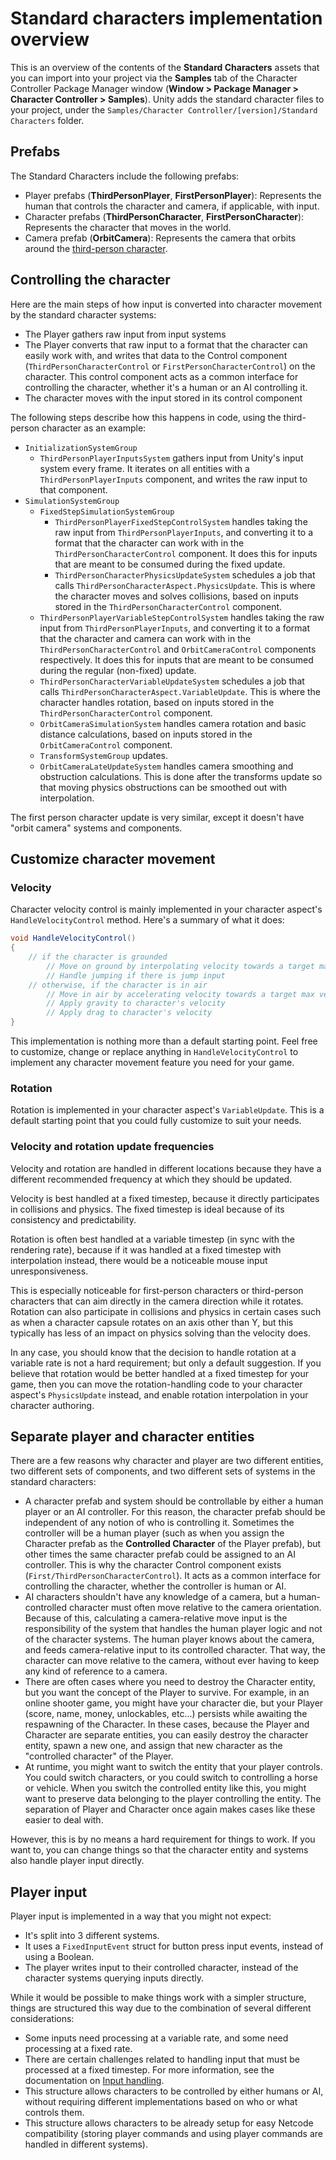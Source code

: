 
# Standard characters implementation overview

This is an overview of the contents of the **Standard Characters** assets that you can import into your project via the **Samples** tab of the Character Controller Package Manager window (**Window > Package Manager > Character Controller > Samples**). Unity adds the standard character files to your project, under the `Samples/Character Controller/[version]/Standard Characters` folder.

## Prefabs

The Standard Characters include the following prefabs:

* Player prefabs (**ThirdPersonPlayer**, **FirstPersonPlayer**): Represents the human that controls the character and camera, if applicable, with input.
* Character prefabs (**ThirdPersonCharacter**, **FirstPersonCharacter**): Represents the character that moves in the world.
* Camera prefab (**OrbitCamera**): Represents the camera that orbits around the [third-person character](get-started-third-person.md).

## Controlling the character

Here are the main steps of how input is converted into character movement by the standard character systems:

* The Player gathers raw input from input systems
* The Player converts that raw input to a format that the character can easily work with, and writes that data to the Control component (`ThirdPersonCharacterControl` or `FirstPersonCharacterControl`) on the character. This control component acts as a common interface for controlling the character, whether it's a human or an AI controlling it.
* The character moves with the input stored in its control component

The following steps describe how this happens in code, using the third-person character as an example:

* `InitializationSystemGroup`
    * `ThirdPersonPlayerInputsSystem` gathers input from Unity's input system every frame. It iterates on all entities with a `ThirdPersonPlayerInputs` component, and writes the raw input to that component.
* `SimulationSystemGroup`
    * `FixedStepSimulationSystemGroup`
        * `ThirdPersonPlayerFixedStepControlSystem` handles taking the raw input from `ThirdPersonPlayerInputs`, and converting it to a format that the character can work with in the `ThirdPersonCharacterControl` component. It does this for inputs that are meant to be consumed during the fixed update.
        * `ThirdPersonCharacterPhysicsUpdateSystem` schedules a job that calls `ThirdPersonCharacterAspect.PhysicsUpdate`. This is where the character moves and solves collisions, based on inputs stored in the `ThirdPersonCharacterControl` component.
    * `ThirdPersonPlayerVariableStepControlSystem` handles taking the raw input from `ThirdPersonPlayerInputs`, and converting it to a format that the character and camera can work with in the `ThirdPersonCharacterControl` and `OrbitCameraControl` components respectively. It does this for inputs that are meant to be consumed during the regular (non-fixed) update.
    * `ThirdPersonCharacterVariableUpdateSystem` schedules a job that calls `ThirdPersonCharacterAspect.VariableUpdate`. This is where the character handles rotation, based on inputs stored in the `ThirdPersonCharacterControl` component.
    * `OrbitCameraSimulationSystem` handles camera rotation and basic distance calculations, based on inputs stored in the `OrbitCameraControl` component.
    * `TransformSystemGroup` updates.
    * `OrbitCameraLateUpdateSystem` handles camera smoothing and obstruction calculations. This is done after the transforms update so that moving physics obstructions can be smoothed out with interpolation.

The first person character update is very similar, except it doesn't have "orbit camera" systems and components.


## Customize character movement

### Velocity

Character velocity control is mainly implemented in your character aspect's `HandleVelocityControl` method. Here's a summary of what it does:

```cs
void HandleVelocityControl()
{
    // if the character is grounded
        // Move on ground by interpolating velocity towards a target max velocity
        // Handle jumping if there is jump input
    // otherwise, if the character is in air
        // Move in air by accelerating velocity towards a target max velocity, but also prevent that acceleration if we're moving against a steep wall
        // Apply gravity to character's velocity
        // Apply drag to character's velocity
}
```
This implementation is nothing more than a default starting point. Feel free to customize, change or replace anything in `HandleVelocityControl` to implement any character movement feature you need for your game.

### Rotation

Rotation is implemented in your character aspect's `VariableUpdate`. This is a default starting point that you could fully customize to suit your needs.

### Velocity and rotation update frequencies

Velocity and rotation are handled in different locations because they have a different recommended frequency at which they should be updated.

Velocity is best handled at a fixed timestep, because it directly participates in collisions and physics. The fixed timestep is ideal because of its consistency and predictability.

Rotation is often best handled at a variable timestep (in sync with the rendering rate), because if it was handled at a fixed timestep with interpolation instead, there would be a noticeable mouse input unresponsiveness.

This is especially noticeable for first-person characters or third-person characters that can aim directly in the camera direction while it rotates. Rotation can also participate in collisions and physics in certain cases such as when a character capsule rotates on an axis other than Y, but this typically has less of an impact on physics solving than the velocity does.

In any case, you should know that the decision to handle rotation at a variable rate is not a hard requirement; but only a default suggestion. If you believe that rotation would be better handled at a fixed timestep for your game, then you can move the rotation-handling code to your character aspect's `PhysicsUpdate` instead, and enable rotation interpolation in your character authoring.


## Separate player and character entities

There are a few reasons why character and player are two different entities, two different sets of components, and two different sets of systems in the standard characters:

* A character prefab and system should be controllable by either a human player or an AI controller. For this reason, the character prefab should be independent of any notion of who is controlling it. Sometimes the controller will be a human player (such as when you assign the Character prefab as the **Controlled Character** of the Player prefab), but other times the same character prefab could be assigned to an AI controller. This is why the character Control component exists (`First/ThirdPersonCharacterControl`). It acts as a common interface for controlling the character, whether the controller is human or AI.
* AI characters shouldn't have any knowledge of a camera, but a human-controlled character must often move relative to the camera orientation. Because of this, calculating a camera-relative move input is the responsibility of the system that handles the human player logic and not of the character systems. The human player knows about the camera, and feeds camera-relative input to its controlled character. That way, the character can move relative to the camera, without ever having to keep any kind of reference to a camera.
* There are often cases where you need to destroy the Character entity, but you want the concept of the Player to survive. For example, in an online shooter game, you might have your character die, but your Player (score, name, money, unlockables, etc...) persists while awaiting the respawning of the Character. In these cases, because the Player and Character are separate entities, you can easily destroy the character entity, spawn a new one, and assign that new character as the "controlled character" of the Player.
* At runtime, you might want to switch the entity that your player controls. You could switch characters, or you could switch to controlling a horse or vehicle. When you switch the controlled entity like this, you might want to preserve data belonging to the player controlling the entity. The separation of Player and Character once again makes cases like these easier to deal with.

However, this is by no means a hard requirement for things to work. If you want to, you can change things so that the character entity and systems also handle player input directly.


## Player input

Player input is implemented in a way that you might not expect:

* It's split into 3 different systems.
* It uses a `FixedInputEvent` struct for button press input events, instead of using a Boolean.
* The player writes input to their controlled character, instead of the character systems querying inputs directly.

While it would be possible to make things work with a simpler structure, things are structured this way due to the combination of several different considerations:

* Some inputs need processing at a variable rate, and some need processing at a fixed rate.
* There are certain challenges related to handling input that must be processed at a fixed timestep. For more information, see the documentation on [Input handling](input-handling.md).
* This structure allows characters to be controlled by either humans or AI, without requiring different implementations based on who or what controls them.
* This structure allows characters to be already setup for easy Netcode compatibility (storing player commands and using player commands are handled in different systems).

